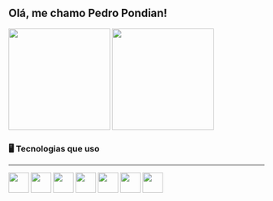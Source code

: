 ## Olá, me chamo Pedro Pondian!

<div>
  <img height="200em" src="https://github-readme-stats.vercel.app/api?username=pondianxz&theme=midnight-purple&show_icons=true&hide_border=false&count_private=true">
  <img height="200em" src="https://github-readme-stats.vercel.app/api/top-langs/?username=pondianxz&theme=midnight-purple&show_icons=true&hide_border=false&layout=compact">
</div>

<h3>🖥 Tecnologias que uso </h3>
<hr>

<div>
  
  <img height="40" src="https://cdn.jsdelivr.net/gh/devicons/devicon@latest/icons/java/java-original.svg" />
  <img height="40" src="https://cdn.jsdelivr.net/gh/devicons/devicon@latest/icons/html5/html5-plain.svg" />
  <img height="40" src="https://cdn.jsdelivr.net/gh/devicons/devicon@latest/icons/css3/css3-plain.svg" />
  <img height="40" src="https://cdn.jsdelivr.net/gh/devicons/devicon@latest/icons/javascript/javascript-plain.svg" />
  <!--<img height="40" src="https://cdn.jsdelivr.net/gh/devicons/devicon@latest/icons/react/react-original.svg" />-->
  <img height="40" src="https://cdn.jsdelivr.net/gh/devicons/devicon@latest/icons/python/python-original.svg" />
  <img height="40" src="https://cdn.jsdelivr.net/gh/devicons/devicon@latest/icons/mysql/mysql-original.svg" />
  <img height="40" src="https://cdn.jsdelivr.net/gh/devicons/devicon@latest/icons/php/php-original.svg" />
</div>
